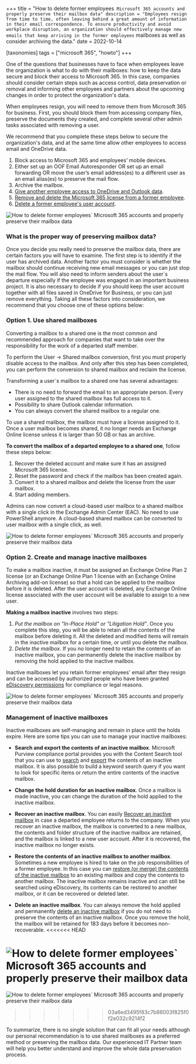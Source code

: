 +++
title = "How to delete former employees` Microsoft 365 accounts and properly preserve their mailbox data"
description = "Employees resign from time to time, often leaving behind a great amount of information in their email correspondence. To ensure productivity and avoid workplace disruption, an organization should effectively manage new emails that keep arriving in the former employees` mailboxes as well as consider archiving the data."
date = 2022-10-14

[taxonomies]
tags = ["microsoft 365", "howto"]
+++

One of the questions that businesses have to face when employees leave the organization is what to do with their mailboxes: how to keep the data secure and block their access to Microsoft 365. In this case, companies should consider certain steps such as access control, data preservation or removal and informing other employees and partners about the upcoming changes in order to protect the organization's data. 

When employees resign, you will need to remove them from Microsoft 365 for business. First, you should block them from accessing company files, preserve the documents they created, and complete several other admin tasks associated with removing a user. 

We recommend that you complete these steps below to secure the organization's data, and at the same time allow other employees to access email and OneDrive data. 

1.  Block access to Microsoft 365 and employees’ mobile devices. 
2.  Either set up an OOF Email Autoresponder OR set up an email forwarding OR move the user’s email address(es) to a different user as an email alias(es) to preserve the mail flow. 
3.  Archive the mailbox. 
4.  [Give another employee access to OneDrive and Outlook data](https://learn.microsoft.com/en-us/microsoft-365/admin/add-users/remove-former-employee-step-5?view=o365-worldwide).
5.  [Remove and delete the Microsoft 365 license from a former employee](https://learn.microsoft.com/en-us/microsoft-365/admin/add-users/remove-former-employee-step-6?view=o365-worldwide).
6.  [Delete a former employee's user account](https://learn.microsoft.com/en-us/microsoft-365/admin/add-users/remove-former-employee-step-7?view=o365-worldwide).

![How to delete former employees` Microsoft 365 accounts and properly preserve their mailbox data](/img/HTdelete1.png)

### What is the proper way of preserving mailbox data? 

Once you decide you really need to preserve the mailbox data, there are certain factors you will have to examine. The first step is to identify if the user has archived data. Another factor you must consider is whether the mailbox should continue receiving new email messages or you can just stop the mail flow. You will also need to inform senders about the user`s departure especially if the employee was engaged in an important business project. It is also necessary to decide if you should keep the user account together with all files saved in OneDrive for Business, or you can just remove everything. Taking all these factors into consideration, we recommend that you choose one of these options below: 

### Option 1. Use shared mailboxes

Converting a mailbox to a shared one is the most common and recommended approach for companies that want to take over the responsibility for the work of a departed staff member. 

To perform the User -> Shared mailbox conversion, first you must properly disable access to the mailbox. And only after this step has been completed, you can perform the conversion to shared mailbox and reclaim the license. 

Transforming a user`s mailbox to a shared one has several advantages: 

* There is no need to forward the email to an appropriate person. Every user assigned to the shared mailbox has full access to it. 
* Possibility to share Outlook calendar information. 
* You can always convert the shared mailbox to a regular one.  

To use a shared mailbox, the mailbox must have a license assigned to it. Once a user mailbox becomes shared, it no longer needs an Exchange Online license unless it is larger than 50 GB or has an archive. 

**To convert the mailbox of a departed employee to a shared one**, follow these steps below: 

1. Recover the deleted account and make sure it has an assigned Microsoft 365 license.
2. Reset the password and check if the mailbox has been created again.
3. Convert it to a shared mailbox and delete the license from the user mailbox.
4. Start adding members.

Admins can now convert a cloud-based user mailbox to a shared mailbox with a single click in the Exchange Admin Center (EAC). No need to use PowerShell anymore. A cloud-based shared mailbox can be converted to user mailbox with a single click, as well. 

![How to delete former employees` Microsoft 365 accounts and properly preserve their mailbox data](/img/HTdelete2.png)

### Option 2. Create and manage inactive mailboxes 

To make a mailbox inactive, it must be assigned an Exchange Online Plan 2 license (or an Exchange Online Plan 1 license with an Exchange Online Archiving add-on license) so that a hold can be applied to the mailbox before it is deleted. After the user account is deleted, any Exchange Online license associated with the user account will be available to assign to a new user. 

**Making a mailbox inactive** involves two steps: 

1.  *Put the mailbox on "In-Place Hold" or "Litigation Hold"*. 
Once you complete this step, you will be able to retain all the contents of the mailbox before deleting it. All the deleted and modified items will remain in the inactive mailbox for a certain time, or until you delete the mailbox. 
2.  *Delete the mailbox*. 
If you no longer need to retain the contents of an inactive mailbox, you can permanently delete the inactive mailbox by removing the hold applied to the inactive mailbox. 

Inactive mailboxes let you retain former employees' email after they resign and can be accessed by authorized people who have been granted [eDiscovery permissions](https://learn.microsoft.com/en-us/microsoft-365/compliance/assign-ediscovery-permissions?view=o365-worldwide) for compliance or legal reasons.   

![How to delete former employees` Microsoft 365 accounts and properly preserve their mailbox data](/img/HTdelete3.png)

### Management of inactive mailboxes 

Inactive mailboxes are self-managing and remain in place until the holds expire. Here are some tips you can use to manage your inactive mailboxes: 

* **Search and export the contents of an inactive mailbox**. 
Microsoft Purview compliance portal provides you with the Content Search tool that you can use to [search](https://learn.microsoft.com/en-us/microsoft-365/compliance/content-search?view=o365-worldwide) and [export](https://learn.microsoft.com/en-us/microsoft-365/compliance/export-search-results?view=o365-worldwide) the contents of an inactive mailbox. It is also possible to build a keyword search query if you want to look for specific items or return the entire contents of the inactive mailbox.

* **Change the hold duration for an inactive mailbox**. 
Once a mailbox is made inactive, you can change the duration of the hold applied to the inactive mailbox.

* **Recover an inactive mailbox**. 
You can easily [Recover an inactive mailbox](https://learn.microsoft.com/en-us/microsoft-365/compliance/recover-an-inactive-mailbox?view=o365-worldwide) in case a departed employee returns to the company. When you recover an inactive mailbox, the mailbox is converted to a new mailbox, the contents and folder structure of the inactive mailbox are retained, and the mailbox is linked to a new user account. After it is recovered, the inactive mailbox no longer exists. 

* **Restore the contents of an inactive mailbox to another mailbox**. 
Sometimes a new employee is hired to take on the job responsibilities of a former employee. In this case you can [restore (or merge) the contents of the inactive mailbox](https://learn.microsoft.com/en-us/microsoft-365/compliance/restore-an-inactive-mailbox?view=o365-worldwide) to an existing mailbox and copy the contents to another mailbox. The inactive mailbox remains inactive and can still be searched using eDiscovery, its contents can be restored to another mailbox, or it can be recovered or deleted later. 

* **Delete an inactive mailbox**. 
You can always remove the hold applied and permanently [delete an inactive mailbox](https://learn.microsoft.com/en-us/microsoft-365/compliance/delete-an-inactive-mailbox?view=o365-worldwide) if you do not need to preserve the contents of an inactive mailbox. Once you remove the hold, the mailbox will be retained for 183 days before it becomes non-recoverable. 
<<<<<<< HEAD
 
![How to delete former employees` Microsoft 365 accounts and properly preserve their mailbox data](/img/HTdelete4.png)
=======
  
![How to delete former employees` Microsoft 365 accounts and properly preserve their mailbox data](https://o365hq.com/images/HTdelete4.png)
>>>>>>> 03a6ed3495f83c7b86003f825f0f2e032c9214f2

To summarize, there is no single solution that can fit all your needs although our personal recommendation is to use shared mailboxes as a preferred method or preserving the mailbox data. Our experienced IT Partner team will help you better understand and improve the whole data preservation process. 
